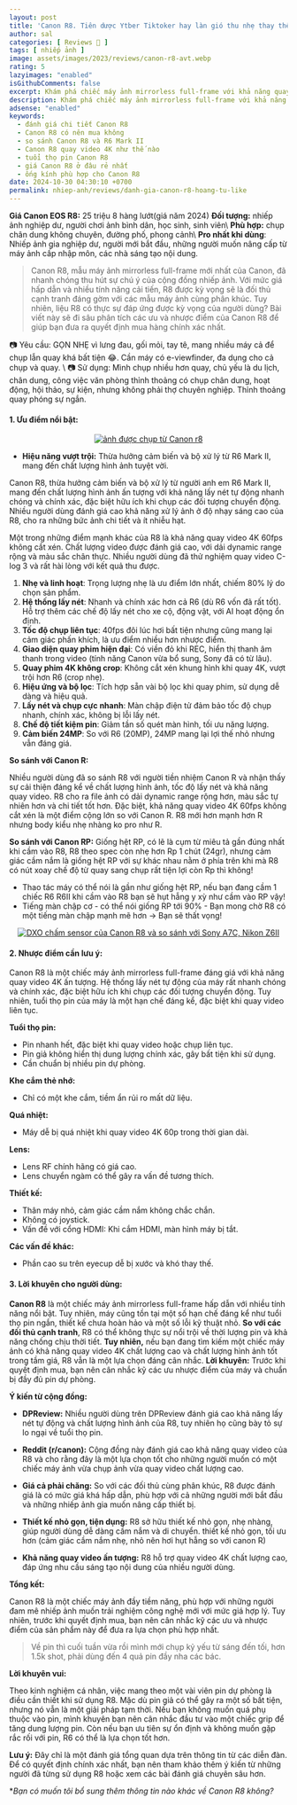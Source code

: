 ```yaml
---
layout: post
title: 'Canon R8. Tiên dược Ytber Tiktoker hay làn gió thu nhẹ thay thế Canon RP'
author: sal
categories: [ Reviews 📝 ]
tags: [ nhiếp ảnh ]
image: assets/images/2023/reviews/canon-r8-avt.webp
rating: 5
lazyimages: "enabled"
isGithubComments: false
excerpt: Khám phá chiếc máy ảnh mirrorless full-frame với khả năng quay video 4K ấn tượng, hệ thống lấy nét nhanh chóng và thiết kế nhỏ gọn. Tuy nhiên, bài viết cũng sẽ đề cập đến những hạn chế như tuổi thọ pin và giá thành.
description: Khám phá chiếc máy ảnh mirrorless full-frame với khả năng quay video 4K ấn tượng, hệ thống lấy nét nhanh chóng và thiết kế nhỏ gọn. Tuy nhiên, bài viết cũng sẽ đề cập đến những hạn chế như tuổi thọ pin và giá thành.
adsense: "enabled"
keywords:
  - đánh giá chi tiết Canon R8
  - Canon R8 có nên mua không
  - so sánh Canon R8 và R6 Mark II
  - Canon R8 quay video 4K như thế nào
  - tuổi thọ pin Canon R8
  - giá Canon R8 ở đâu rẻ nhất
  - ống kính phù hợp cho Canon R8
date: 2024-10-30 04:30:10 +0700
permalink: nhiep-anh/reviews/danh-gia-canon-r8-hoang-tu-like
---
```


**Giá Canon EOS R8:** 25 triệu 8 hàng lướt(giá năm 2024)
**Đối tượng:** nhiếp ảnh nghiệp dư, người chơi ảnh bình dân, học sinh, sinh viên\\
**Phù hợp:** chụp chân dung không chuyên, đường phố, phong cảnh\\
**Pro nhất khi dùng**: Nhiếp ảnh gia nghiệp dư, người mới bắt đầu, những người muốn nâng cấp từ máy ảnh cấp nhập môn, các nhà sáng tạo nội dung.

> Canon R8, mẫu máy ảnh mirrorless full-frame mới nhất của Canon, đã nhanh chóng thu hút sự chú ý của cộng đồng nhiếp ảnh. Với mức giá hấp dẫn và nhiều tính năng cải tiến, R8 được kỳ vọng sẽ là đối thủ cạnh tranh đáng gờm với các mẫu máy ảnh cùng phân khúc. Tuy nhiên, liệu R8 có thực sự đáp ứng được kỳ vọng của người dùng? Bài viết này sẽ đi sâu phân tích các ưu và nhược điểm của Canon R8 để giúp bạn đưa ra quyết định mua hàng chính xác nhất.

📷 Yêu cầu: GỌN NHẸ vì lưng đau, gối mỏi, tay tê, mang nhiều máy cả để chụp lẫn quay khá bất tiện 😂. Cần máy có e-viewfinder, đa dụng cho cả chụp và quay. \\
📷 Sử dụng: Mình chụp nhiều hơn quay, chủ yếu là du lịch, chân dung, công việc văn phòng thỉnh thoảng có chụp chân dung, hoạt động, hội thảo, sự kiện, nhưng không phải thợ chuyên nghiệp. Thỉnh thoảng quay phóng sự ngắn.

#### 1\. Ưu điểm nổi bật:

<div class="content" style="text-align:center; ">
<a href="https://i.imgur.com/LEaf7t5"><img loading="lazy" src="https://lh3.googleusercontent.com/pw/AP1GczNWvHqq3t17Hcv-1aEKBTj0FHbfEP9ZnyLccIzzuSmDuyW3-FHJrj5c28dlaBtS8BosxD_5lVtD_Yb-4aCFiIlskSax-F7THeOu9MDAaTCaQd1_UVydCSL27HBVE9fch1TV2x_2nrjhORO50er_38opCw=w611-h917-s-no-gm?authuser=1" title="source: imgur.com" alt="ảnh được chụp từ Canon r8"></a></div>


*   **Hiệu năng vượt trội:** Thừa hưởng cảm biến và bộ xử lý từ R6 Mark II, mang đến chất lượng hình ảnh tuyệt vời.

Canon R8, thừa hưởng cảm biến và bộ xử lý từ người anh em R6 Mark II, mang đến chất lượng hình ảnh ấn tượng với khả năng lấy nét tự động nhanh chóng và chính xác, đặc biệt hữu ích khi chụp các đối tượng chuyển động. Nhiều người dùng đánh giá cao khả năng xử lý ảnh ở độ nhạy sáng cao của R8, cho ra những bức ảnh chi tiết và ít nhiễu hạt.

Một trong những điểm mạnh khác của R8 là khả năng quay video 4K 60fps không cắt xén. Chất lượng video được đánh giá cao, với dải dynamic range rộng và màu sắc chân thực. Nhiều người dùng đã thử nghiệm quay video C-log 3 và rất hài lòng với kết quả thu được.

 1.  **Nhẹ và linh hoạt**: Trọng lượng nhẹ là ưu điểm lớn nhất, chiếm 80% lý do chọn sản phẩm.
2.  **Hệ thống lấy nét**: Nhanh và chính xác hơn cả R6 (dù R6 vốn đã rất tốt). Hỗ trợ thêm các chế độ lấy nét cho xe cộ, động vật, với AI hoạt động ổn định.
3.  **Tốc độ chụp liên tục**: 40fps đôi lúc hơi bất tiện nhưng cũng mang lại cảm giác phấn khích, là ưu điểm nhiều hơn nhược điểm.
4.  **Giao diện quay phim hiện đại**: Có viền đỏ khi REC, hiển thị thanh âm thanh trong video (tính năng Canon vừa bổ sung, Sony đã có từ lâu).
5.  **Quay phim 4K không crop**: Không cắt xén khung hình khi quay 4K, vượt trội hơn R6 (crop nhẹ).
6.  **Hiệu ứng và bộ lọc**: Tích hợp sẵn vài bộ lọc khi quay phim, sử dụng dễ dàng và hiệu quả.
7.  **Lấy nét và chụp cực nhanh**: Màn chập điện tử đảm bảo tốc độ chụp nhanh, chính xác, không bị lỗi lấy nét.
8.  **Chế độ tiết kiệm pin**: Giảm tần số quét màn hình, tối ưu năng lượng.
9.  **Cảm biến 24MP**: So với R6 (20MP), 24MP mang lại lợi thế nhỏ nhưng vẫn đáng giá.

**So sánh với Canon R:**

Nhiều người dùng đã so sánh R8 với người tiền nhiệm Canon R và nhận thấy sự cải thiện đáng kể về chất lượng hình ảnh, tốc độ lấy nét và khả năng quay video. R8 cho ra file ảnh có dải dynamic range rộng hơn, màu sắc tự nhiên hơn và chi tiết tốt hơn. Đặc biệt, khả năng quay video 4K 60fps không cắt xén là một điểm cộng lớn so với Canon R. R8 mới hơn mạnh hơn R nhưng body kiểu nhẹ nhàng ko pro như R.

**So sánh với Canon RP:**
Giống hệt RP, có lẽ là cụm từ miêu tả gần đúng nhất khi cầm vào R8, R8 theo spec còn nhẹ hơn Rp 1 chút (24gr), nhưng cảm giác cầm nắm là giống hệt RP với sự khác nhau nằm ở phía trên khi mà R8 có nút xoay chế độ từ quay sang chụp rất tiện lợi còn Rp thì không!
- Thao tác máy có thể nói là gần như giống hệt RP, nếu bạn đang cầm 1 chiếc R6 R6II khi cầm vào R8 bạn sẽ hụt hẫng y xỳ như cầm vào RP vậy!
- Tiếng màn chập cơ - có thể nói giống RP tới 90% - Bạn mong chờ R8 có một tiếng màn chập mạnh mẽ hơn  -> Bạn sẽ thất vọng!

<div class="content" style="text-align:center; ">
<a href="https://i.imgur.com/LEaf7t5"><img loading="lazy" src="https://scontent.fhan5-10.fna.fbcdn.net/v/t39.30808-6/339827171_1188693055136141_5077662104770825798_n.jpg?_nc_cat=111&ccb=1-7&_nc_sid=aa7b47&_nc_eui2=AeFiBwGxqX82-uM1vz718s-1CCXoZ5-FeycIJehnn4V7J1nB0vr91-0a5VrayzM6uu_D-BDZONVjuCzGvqRUsvjl&_nc_ohc=2F4MGp_fNqEQ7kNvgGacy3d&_nc_zt=23&_nc_ht=scontent.fhan5-10.fna&_nc_gid=A_BCM_LN_IEq0m7i_fEW3eq&oh=00_AYCZJtVOyvT8th5kZgk8Qc-TRWIVGfuVnmoMgjXoKu1E4Q&oe=673E340E" title="source: imgur.com" alt="DXO chấm sensor của Canon R8 và so sánh với Sony A7C, Nikon Z6II"></a></div>

#### 2\. Nhược điểm cần lưu ý:

Canon R8 là một chiếc máy ảnh mirrorless full-frame đáng giá với khả năng quay video 4K ấn tượng. Hệ thống lấy nét tự động của máy rất nhanh chóng và chính xác, đặc biệt hữu ích khi chụp các đối tượng chuyển động. Tuy nhiên, tuổi thọ pin của máy là một hạn chế đáng kể, đặc biệt khi quay video liên tục.

**Tuổi thọ pin:**

*   Pin nhanh hết, đặc biệt khi quay video hoặc chụp liên tục.
*   Pin giả không hiển thị dung lượng chính xác, gây bất tiện khi sử dụng.
*   Cần chuẩn bị nhiều pin dự phòng.

**Khe cắm thẻ nhớ:**

*   Chỉ có một khe cắm, tiềm ẩn rủi ro mất dữ liệu.

**Quá nhiệt:**

*   Máy dễ bị quá nhiệt khi quay video 4K 60p trong thời gian dài.

**Lens:**

*   Lens RF chính hãng có giá cao.
*   Lens chuyển ngàm có thể gây ra vấn đề tương thích.

**Thiết kế:**

*   Thân máy nhỏ, cảm giác cầm nắm không chắc chắn.
*   Không có joystick.
*   Vấn đề với cổng HDMI: Khi cắm HDMI, màn hình máy bị tắt.

**Các vấn đề khác:**

*   Phần cao su trên eyecup dễ bị xước và khó thay thế.


#### 3\. Lời khuyên cho người dùng:

 **Canon R8** là một chiếc máy ảnh mirrorless full-frame hấp dẫn với nhiều tính năng nổi bật. Tuy nhiên, máy cũng tồn tại một số hạn chế đáng kể như tuổi thọ pin ngắn, thiết kế chưa hoàn hảo và một số lỗi kỹ thuật nhỏ. **So với các đối thủ cạnh tranh**, R8 có thể không thực sự nổi trội về thời lượng pin và khả năng chống chịu thời tiết. **Tuy nhiên,** nếu bạn đang tìm kiếm một chiếc máy ảnh có khả năng quay video 4K chất lượng cao và chất lượng hình ảnh tốt trong tầm giá, R8 vẫn là một lựa chọn đáng cân nhắc. **Lời khuyên:** Trước khi quyết định mua, bạn nên cân nhắc kỹ các ưu nhược điểm của máy và chuẩn bị đầy đủ pin dự phòng.

**Ý kiến từ cộng đồng:**

*   **DPReview:** Nhiều người dùng trên DPReview đánh giá cao khả năng lấy nét tự động và chất lượng hình ảnh của R8, tuy nhiên họ cũng bày tỏ sự lo ngại về tuổi thọ pin.
*   **Reddit (r/canon):** Cộng đồng này đánh giá cao khả năng quay video của R8 và cho rằng đây là một lựa chọn tốt cho những người muốn có một chiếc máy ảnh vừa chụp ảnh vừa quay video chất lượng cao.


*   **Giá cả phải chăng:** So với các đối thủ cùng phân khúc, R8 được đánh giá là có mức giá khá hấp dẫn, phù hợp với cả những người mới bắt đầu và những nhiếp ảnh gia muốn nâng cấp thiết bị.
*   **Thiết kế nhỏ gọn, tiện dụng:** R8 sở hữu thiết kế nhỏ gọn, nhẹ nhàng, giúp người dùng dễ dàng cầm nắm và di chuyển. thiết kế nhỏ gọn, tối ưu hơn (cảm giác cầm nắm nhẹ, nhỏ nên hơi hụt hẫng so với canon R)

*   **Khả năng quay video ấn tượng:** R8 hỗ trợ quay video 4K chất lượng cao, đáp ứng nhu cầu sáng tạo nội dung của nhiều người dùng.

**Tổng kết:**

Canon R8 là một chiếc máy ảnh đầy tiềm năng, phù hợp với những người đam mê nhiếp ảnh muốn trải nghiệm công nghệ mới với mức giá hợp lý. Tuy nhiên, trước khi quyết định mua, bạn nên cân nhắc kỹ các ưu và nhược điểm của sản phẩm này để đưa ra lựa chọn phù hợp nhất.

> Về pin thì cuối tuần vừa rồi mình mới chụp kỷ yếu từ sáng đến tối, hơn 1.5k shot, phải dùng đến 4 quả pin đầy nha các bác.

**Lời khuyên vui:**

Theo kinh nghiệm cá nhân, việc mang theo một vài viên pin dự phòng là điều cần thiết khi sử dụng R8. Mặc dù pin giả có thể gây ra một số bất tiện, nhưng nó vẫn là một giải pháp tạm thời. Nếu bạn không muốn quá phụ thuộc vào pin, mình khuyên bạn nên cân nhắc đầu tư vào một chiếc grip để tăng dung lượng pin. Còn nếu bạn ưu tiên sự ổn định và không muốn gặp rắc rối với pin, R6 có thể là lựa chọn tốt hơn.

**Lưu ý:** Đây chỉ là một đánh giá tổng quan dựa trên thông tin từ các diễn đàn. Để có quyết định chính xác nhất, bạn nên tham khảo thêm ý kiến từ những người đã từng sử dụng R8 hoặc xem các bài đánh giá chuyên sâu hơn.

**Bạn có muốn tôi bổ sung thêm thông tin nào khác về Canon R8 không?*
